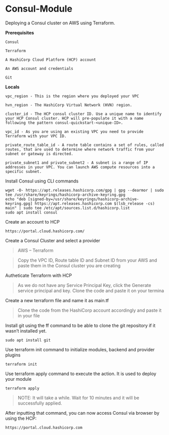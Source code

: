 # Consul-Module

Deploying a Consul cluster on AWS using Terraform.

<b> Prerequisites </b>
 
    Consul
    
    Terraform

    A HashiCorp Cloud Platform (HCP) account

    An AWS account and credentials
    
    Git


<b> Locals </b>

    vpc_region - This is the region where you deployed your VPC

    hvn_region - The HashiCorp Virtual Network (HVN) region.
    
    cluster_id - The HCP consul cluster ID. Use a unique name to identify your HCP Consul cluster. HCP will pre-populate it with a name following the pattern consul-quickstart-<unique-ID>.
  
    vpc_id - As you are using an existing VPC you need to provide Terraform with your VPC ID.
    
    private_route_table_id - A route table contains a set of rules, called routes, that are used to determine where network traffic from your subnet or gateway is directed.
    
    private_subnet1 and private_subnet2 - A subnet is a range of IP addresses in your VPC. You can launch AWS compute resources into a specific subnet.


Install Consul using CLI commands 

    wget -O- https://apt.releases.hashicorp.com/gpg | gpg --dearmor | sudo tee /usr/share/keyrings/hashicorp-archive-keyring.gpg
    echo "deb [signed-by=/usr/share/keyrings/hashicorp-archive-keyring.gpg] https://apt.releases.hashicorp.com $(lsb_release -cs) main" | sudo tee /etc/apt/sources.list.d/hashicorp.list
    sudo apt install consul
  
Create an account to HCP  

    https://portal.cloud.hashicorp.com/
    
Create a Consul Cluster and select a provider

 > AWS – Terraform

 > Copy the VPC ID, Route table ID and Subnet ID from your AWS and paste them in the Consul cluster you are creating

Autheticate Terraform with HCP
    
 > As we do not have any Service Principal Key, click the Generate service principal and key. Clone the code and paste it on your termina

Create a new terraform file and name it as main.tf 
    
 > Clone the code from the HashiCorp account accordingly and paste it in your file 
    
    
Install git using the ff command to be able to clone the git repository if it wasn’t installed yet.

    sudo apt install git
    
    
Use terraform init command to initialize modules, backend and provider plugins
    
    terraform init

Use terraform apply command to execute the action. It is used to deploy your module

    terraform apply
    
 > NOTE: It will take a while. Wait for 10 minutes and it will be successfully applied.



After inputting that command, you can now access Consul via browser by using the HCP:
    
    https://portal.cloud.hashicorp.com



